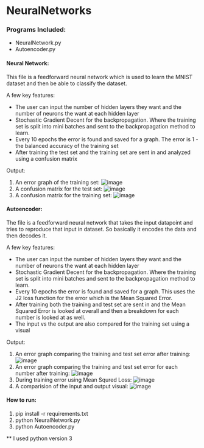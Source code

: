 # NeuralNetworks

### Programs Included:
- NeuralNetwork.py
- Autoencoder.py 

#### Neural Network:

This file is a feedforward neural network which is used to learn the MNIST dataset and then be able to classify the dataset.

A few key features:
- The user can input the number of hidden layers they want and the number of neurons the want at each hidden layer
- Stochastic Gradient Decent for the backpropagation. Where the training set is split into mini batches and sent to the backpropagation method to learn. 
- Every 10 epochs the error is found and saved for a graph. The error is 1 - the balanced accuracy of the training set
- After training the test set and the training set are sent in and analyzed using a confusion matrix 

Output:

1. An error graph of the training set:
![image](https://user-images.githubusercontent.com/35077827/98849967-0cf80180-2422-11eb-8dbb-2447a368bffb.png)
2. A confusion matrix for the test set:
![image](https://user-images.githubusercontent.com/35077827/98850108-416bbd80-2422-11eb-8d2f-44a5da943959.png)
3. A confusion matrix for the training set:
![image](https://user-images.githubusercontent.com/35077827/98850172-58121480-2422-11eb-9432-85c96f4e0793.png)

#### Autoencoder:

The file is a feedforward neural network that takes the input datapoint and tries to reproduce that input in dataset. So basically it encodes the data and then decodes it.

A few key features:
- The user can input the number of hidden layers they want and the number of neurons the want at each hidden layer
- Stochastic Gradient Decent for the backpropagation. Where the training set is split into mini batches and sent to the backpropagation method to learn. 
- Every 10 epochs the error is found and saved for a graph. This uses the J2 loss function for the error which is the Mean Squared Error. 
- After training both the training and test set are sent in and the Mean Squared Error is looked at overall and then a breakdown for each number is looked at as well.
- The input vs the output are also compared for the training set using a visual

Output:

1. An error graph comparing the training and test set error after training:
![image](https://user-images.githubusercontent.com/35077827/98850233-70822f00-2422-11eb-998c-4dd58b5b64b5.png)
2. An error graph comparing the training and test set error for each number after training:
![image](https://user-images.githubusercontent.com/35077827/98850265-8132a500-2422-11eb-9b73-aafb9f873ccf.png)
3. During training error using Mean Squred Loss:
![image](https://user-images.githubusercontent.com/35077827/98850312-94de0b80-2422-11eb-9c70-3f416fb517ce.png)
4. A comparision of the input and output visual:
![image](https://user-images.githubusercontent.com/35077827/98850453-d1116c00-2422-11eb-8001-3609893e3205.png)

#### How to run:

1. pip install -r requirements.txt
2. python NeuralNetwork.py
3. python Autoencoder.py

** I used python version 3
